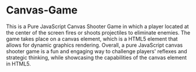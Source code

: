 
# Canvas-Game

This is a Pure JavaScript Canvas Shooter Game in which a player located at the center of the screen fires or shoots projectiles to eliminate enemies.
The game takes place on a canvas element, which is a HTML5 element that allows for dynamic graphics rendering.
Overall, a pure JavaScript canvas shooter game is a fun and engaging way to challenge players' reflexes and strategic thinking, while showcasing the capabilities of the canvas element in HTML5.

